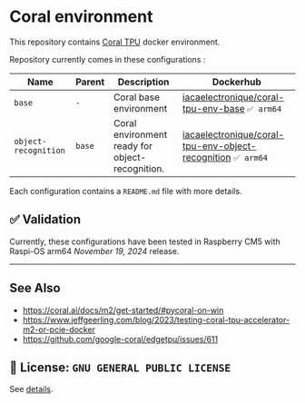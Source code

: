 # Coral environment

This repository contains [Coral TPU](https://coral.ai/products/) docker environment.

Repository currently comes in these configurations :

| Name                 | Parent | Description                                     | Dockerhub                                                                                                                                 |
|----------------------|--------|-------------------------------------------------|-------------------------------------------------------------------------------------------------------------------------------------------|
| `base`               | `-`    | Coral base environment                          | [iacaelectronique/coral-tpu-env-base](https://hub.docker.com/r/iacaelectronique/coral-tpu-env-base)  `✅ arm64`                            |
| `object-recognition` | `base` | Coral environment ready for object-recognition. | [iacaelectronique/coral-tpu-env-object-recognition](https://hub.docker.com/r/iacaelectronique/coral-tpu-env-object-recognition) `✅ arm64` |

Each configuration contains a `README.md` file with more details.

## ✅ Validation

Currently, these configurations have been tested in Raspberry CM5 with Raspi-OS arm64 *November 19, 2024* release.

___

## See Also

* https://coral.ai/docs/m2/get-started/#pycoral-on-win
* https://www.jeffgeerling.com/blog/2023/testing-coral-tpu-accelerator-m2-or-pcie-docker
* https://github.com/google-coral/edgetpu/issues/611

## 📜 License: `GNU GENERAL PUBLIC LICENSE`

See [details](LICENSE).

